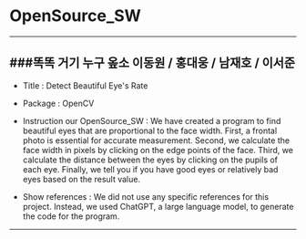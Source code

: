 # OpenSource_SW
---
###똑똑 거기 누구 옾소
이동원 / 홍대웅 / 남재호 / 이서준
---
- Title : Detect Beautiful Eye's Rate
- Package : OpenCV
- Instruction our OpenSource_SW : We have created a program to find beautiful eyes that are proportional to the face width. First, a frontal photo is essential for accurate measurement. Second, we calculate the face width in pixels by clicking on the edge points of the face. Third, we calculate the distance between the eyes by clicking on the pupils of each eye. Finally, we tell you if you have good eyes or relatively bad eyes based on the result value.

- Show references : We did not use any specific references for this project. Instead, we used ChatGPT, a large language model, to generate the code for the program.
---
